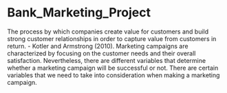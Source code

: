 # Bank_Marketing_Project
 The process by which companies create value for customers and build strong customer relationships in order to capture value from customers in return. - Kotler and Armstrong (2010). Marketing campaigns are characterized by focusing on the customer needs and their overall satisfaction. Nevertheless, there are different variables that determine whether a marketing campaign will be successful or not. There are certain variables that we need to take into consideration when making a marketing campaign.
